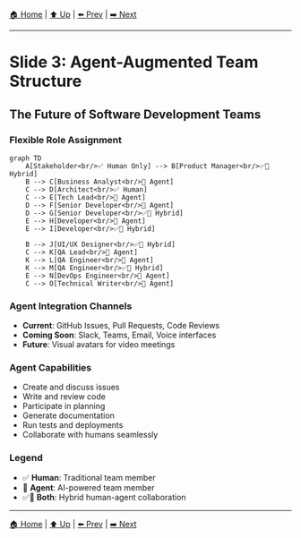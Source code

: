 [🏠 Home](../slide-deck.md) | [⬆️ Up](../slide-deck.md) | [⬅️ Prev](slide-02-classical-team.md) | [➡️ Next](slide-04-cost-comparison.md)

---

# Slide 3: Agent-Augmented Team Structure

## The Future of Software Development Teams

### Flexible Role Assignment

```mermaid
graph TD
    A[Stakeholder<br/>✅ Human Only] --> B[Product Manager<br/>✅🤖 Hybrid]
    B --> C[Business Analyst<br/>🤖 Agent]
    C --> D[Architect<br/>✅ Human]
    C --> E[Tech Lead<br/>🤖 Agent]
    D --> F[Senior Developer<br/>🤖 Agent]
    D --> G[Senior Developer<br/>✅🤖 Hybrid]
    E --> H[Developer<br/>🤖 Agent]
    E --> I[Developer<br/>✅🤖 Hybrid]

    B --> J[UI/UX Designer<br/>✅🤖 Hybrid]
    C --> K[QA Lead<br/>🤖 Agent]
    K --> L[QA Engineer<br/>🤖 Agent]
    K --> M[QA Engineer<br/>✅🤖 Hybrid]
    E --> N[DevOps Engineer<br/>🤖 Agent]
    C --> O[Technical Writer<br/>🤖 Agent]
```

### Agent Integration Channels

- **Current**: GitHub Issues, Pull Requests, Code Reviews
- **Coming Soon**: Slack, Teams, Email, Voice interfaces
- **Future**: Visual avatars for video meetings

### Agent Capabilities

- Create and discuss issues
- Write and review code
- Participate in planning
- Generate documentation
- Run tests and deployments
- Collaborate with humans seamlessly

### Legend

- ✅ **Human**: Traditional team member
- 🤖 **Agent**: AI-powered team member
- ✅🤖 **Both**: Hybrid human-agent collaboration

---

[🏠 Home](../slide-deck.md) | [⬆️ Up](../slide-deck.md) | [⬅️ Prev](slide-02-classical-team.md) | [➡️ Next](slide-04-cost-comparison.md)

